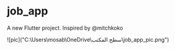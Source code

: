 # job_app

A new Flutter project. Inspired by @mitchkoko

![pic]("C:\Users\mosab\OneDrive\سطح المكتب\job_app_pic.png")
